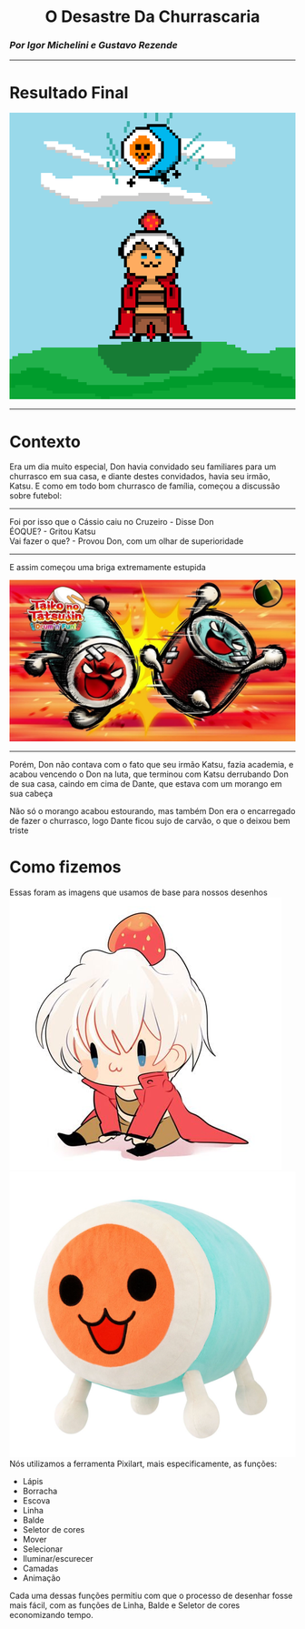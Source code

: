<h1 style="text-align: center;">O Desastre Da Churrascaria</h1>
<h3><i>Por Igor Michelini e Gustavo Rezende</i></h3> <hr>

<h1>Resultado Final</h1>
<img src="imgs/pixil-gif-drawing (1).gif">

<hr>

<h1>Contexto</h1>
Era um dia muito especial, Don havia convidado seu familiares para um churrasco em sua casa, e diante destes convidados, havia seu irmão, Katsu.
E como em todo bom churrasco de família, começou a discussão sobre futebol:

<hr>

Foi por isso que o Cássio caiu no Cruzeiro - Disse Don <br>
ÉOQUE?</i> - Gritou Katsu <br>
Vai fazer o que? - Provou Don, com um olhar de superioridade<br>
<hr>

<p>E assim começou uma briga extremamente estupida</p>
<img src="referencias/lore.jpg">

<hr>

<p>Porém, Don não contava com o fato que seu irmão Katsu, fazia academia, e acabou vencendo o Don na luta, que terminou com Katsu derrubando Don de sua casa, caindo em cima de Dante, que estava com um morango em sua cabeça</p>

<p>Não só o morango acabou estourando, mas também Don era o encarregado de fazer o churrasco, logo Dante ficou sujo de carvão, o que o deixou bem triste</p>

<h1>Como fizemos</h1>
Essas foram as imagens que usamos de base para nossos desenhos
<img src="referencias/dente.jpg">
<img src="referencias/donkarlson.png">
Nós utilizamos a ferramenta Pixilart, mais especificamente, as funções:
<ul>
  <li>Lápis</li> 
  <li>Borracha</li>
  <li>Escova</li>
  <li>Linha</li>
  <li>Balde</li>
  <li>Seletor de cores</li>
  <li>Mover</li>
  <li>Selecionar</li>
  <li>Iluminar/escurecer</li>
  <li>Camadas</li>
  <li>Animação</li>
</ul>

Cada uma dessas funções permitiu com que o processo de desenhar fosse mais fácil, com as funções de Linha, Balde e Seletor de cores economizando tempo.
